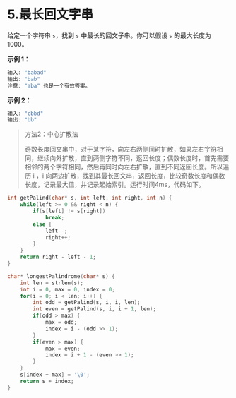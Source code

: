 # 5.最长回文字串

给定一个字符串 `s`，找到 `s` 中最长的回文子串。你可以假设 `s` 的最大长度为 1000。

**示例 1：**

```c
输入: "babad"
输出: "bab"
注意: "aba" 也是一个有效答案。
```

**示例 2：**

```c
输入: "cbbd"
输出: "bb"
```

> 方法2：中心扩散法
>
> 奇数长度回文串中，对于某字符，向左右两侧同时扩散，如果左右字符相同，继续向外扩散，直到两侧字符不同，返回长度；偶数长度时，首先需要相邻的两个字符相同，然后再同时向左右扩散，直到不同返回长度。所以遍历 i ，i 向两边扩散，找到其最长回文串，返回长度，比较奇数长度和偶数长度，记录最大值，并记录起始索引。运行时间4ms，代码如下。

```c
int getPalind(char* s, int left, int right, int n) {
    while(left >= 0 && right < n) {
        if(s[left] != s[right])
            break;
        else {
            left--;
            right++;
        }
    }
    return right - left - 1;
}

char* longestPalindrome(char* s) {
    int len = strlen(s);
    int i = 0, max = 0, index = 0;
    for(i = 0; i < len; i++) {
        int odd = getPalind(s, i, i, len);
        int even = getPalind(s, i, i + 1, len);
        if(odd > max) {
            max = odd;
            index = i - (odd >> 1);
        }
        if(even > max) {
            max = even;
            index = i + 1 - (even >> 1);
        }
    }
    s[index + max] = '\0';
    return s + index;
}
```

